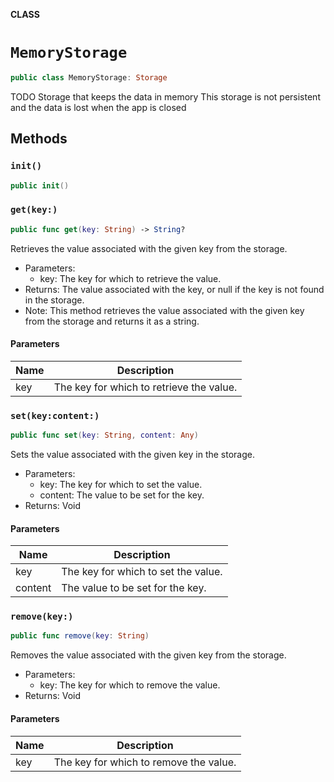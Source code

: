 **CLASS**

# `MemoryStorage`

```swift
public class MemoryStorage: Storage
```

TODO
Storage that keeps the data in memory
This storage is not persistent and the data is lost when the app is closed

## Methods
### `init()`

```swift
public init()
```

### `get(key:)`

```swift
public func get(key: String) -> String?
```

Retrieves the value associated with the given key from the storage.
- Parameters:
  - key: The key for which to retrieve the value.
- Returns: The value associated with the key, or null if the key is not found in the storage.
- Note: This method retrieves the value associated with the given key from the storage and returns it as a string.

#### Parameters

| Name | Description |
| ---- | ----------- |
| key | The key for which to retrieve the value. |

### `set(key:content:)`

```swift
public func set(key: String, content: Any)
```

Sets the value associated with the given key in the storage.
- Parameters:
  - key: The key for which to set the value.
  - content: The value to be set for the key.
- Returns: Void

#### Parameters

| Name | Description |
| ---- | ----------- |
| key | The key for which to set the value. |
| content | The value to be set for the key. |

### `remove(key:)`

```swift
public func remove(key: String)
```

Removes the value associated with the given key from the storage.
- Parameters:
  - key: The key for which to remove the value.
- Returns: Void

#### Parameters

| Name | Description |
| ---- | ----------- |
| key | The key for which to remove the value. |